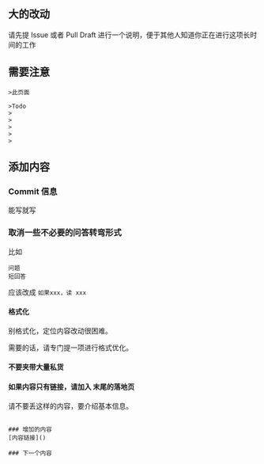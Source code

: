 ## 大的改动

请先提 Issue 或者 Pull Draft 进行一个说明，便于其他人知道你正在进行这项长时间的工作

## 需要注意

```
>此页面

>Todo 
>
>
>
>
>
```

## 添加内容

### Commit 信息

能写就写

### 取消一些不必要的问答转弯形式

比如
```
问题
短回答
```
应该改成 ``如果xxx，读 xxx``

#### 格式化

别格式化，定位内容改动很困难。

需要的话，请专门提一项进行格式优化。


#### 不要夹带大量私货



#### 如果内容只有链接，请加入 末尾的落地页

请不要丢这样的内容，要介绍基本信息。

```

### 增加的内容
[内容链接]()

### 下一个内容

```


